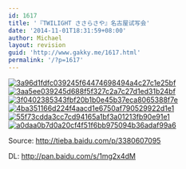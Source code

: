 ```yaml
---
id: 1617
title: '『TWILIGHT ささらさや』名古屋试写会'
date: '2014-11-01T18:31:59+08:00'
author: Michael
layout: revision
guid: 'http://www.gakky.me/1617.html'
permalink: '/?p=1617'
---
```


[![3a96d1fdfc039245f64474698494a4c27c1e25bf](http://www.yui-aragaki.org/wp-content/uploads/2014/11/3a96d1fdfc039245f64474698494a4c27c1e25bf.jpg)](http://www.yui-aragaki.org/wp-content/uploads/2014/11/3a96d1fdfc039245f64474698494a4c27c1e25bf.jpg) [![3aa5ee039245d688f5f327c2a7c27d1ed31b24bf](http://www.yui-aragaki.org/wp-content/uploads/2014/11/3aa5ee039245d688f5f327c2a7c27d1ed31b24bf.jpg)](http://www.yui-aragaki.org/wp-content/uploads/2014/11/3aa5ee039245d688f5f327c2a7c27d1ed31b24bf.jpg) [![3f0402385343fbf20b1b0e45b37eca8065388f7e](http://www.yui-aragaki.org/wp-content/uploads/2014/11/3f0402385343fbf20b1b0e45b37eca8065388f7e.jpg)](http://www.yui-aragaki.org/wp-content/uploads/2014/11/3f0402385343fbf20b1b0e45b37eca8065388f7e.jpg) [![4ba351166d224f4aacd1e6750af790529922d1e1](http://www.yui-aragaki.org/wp-content/uploads/2014/11/4ba351166d224f4aacd1e6750af790529922d1e1.jpg)](http://www.yui-aragaki.org/wp-content/uploads/2014/11/4ba351166d224f4aacd1e6750af790529922d1e1.jpg) [![55f73cdda3cc7cd94165a1bf3a01213fb90e91e1](http://www.yui-aragaki.org/wp-content/uploads/2014/11/55f73cdda3cc7cd94165a1bf3a01213fb90e91e1.jpg)](http://www.yui-aragaki.org/wp-content/uploads/2014/11/55f73cdda3cc7cd94165a1bf3a01213fb90e91e1.jpg) [![a0daa0b7d0a20cf4f51f6bb975094b36adaf99a6](http://www.yui-aragaki.org/wp-content/uploads/2014/11/a0daa0b7d0a20cf4f51f6bb975094b36adaf99a6.jpg)](http://www.yui-aragaki.org/wp-content/uploads/2014/11/a0daa0b7d0a20cf4f51f6bb975094b36adaf99a6.jpg)

Source: <http://tieba.baidu.com/p/3380607095>

DL: <http://pan.baidu.com/s/1mg2x4dM>